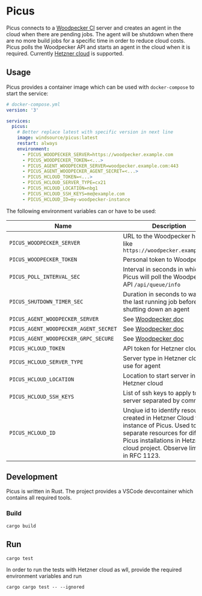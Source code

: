 # Picus

Picus connects to a [Woodpecker CI](https://woodpecker-ci.org) server and
creates an agent in the cloud when there are pending jobs. The
agent will be shutdown when there are no more build jobs for a specific time in
order to reduce cloud costs.
Picus polls the Woodpecker API and starts an agent in the cloud when it is
required. Currently [Hetzner cloud](https://www.hetzner.com/cloud) is supported.

## Usage

Picus provides a container image which can be used with `docker-compose` to
start the service:

```yml
# docker-compose.yml
version: '3'

services:
  picus:
    # Better replace latest with specific version in next line
    image: windsource/picus:latest
    restart: always
    environment:
      - PICUS_WOODPECKER_SERVER=https://woodpecker.example.com
      - PICUS_WOODPECKER_TOKEN=<...>
      - PICUS_AGENT_WOODPECKER_SERVER=woodpecker.example.com:443
      - PICUS_AGENT_WOODPECKER_AGENT_SECRET=<...>
      - PICUS_HCLOUD_TOKEN=<...>
      - PICUS_HCLOUD_SERVER_TYPE=cx21
      - PICUS_HCLOUD_LOCATION=nbg1
      - PICUS_HCLOUD_SSH_KEYS=me@example.com
      - PICUS_HCLOUD_ID=my-woodpecker-instance
```

The following environment variables can or have to be used:

Name | Description | Default
---- | ----------- | -------
`PICUS_WOODPECKER_SERVER` | URL to the Woodpecker host like `https://woodpecker.example.com` | -
`PICUS_WOODPECKER_TOKEN` | Personal token to Woodpecker | -
`PICUS_POLL_INTERVAL_SEC` | Interval in seconds in which Picus will poll the Woodpecker API `/api/queue/info` | 10
`PICUS_SHUTDOWN_TIMER_SEC` | Duration in seconds to wait after the last running job before shutting down an agent | 2700
`PICUS_AGENT_WOODPECKER_SERVER` | See [Woodpecker doc](https://woodpecker-ci.org/docs/administration/agent-config#woodpecker_server) | -
`PICUS_AGENT_WOODPECKER_AGENT_SECRET` | See [Woodpecker doc](https://woodpecker-ci.org/docs/administration/agent-config#woodpecker_agent_secret) | -
`PICUS_AGENT_WOODPECKER_GRPC_SECURE` | See [Woodpecker doc](https://woodpecker-ci.org/docs/administration/agent-config#woodpecker_grpc_secure) | `true`
`PICUS_HCLOUD_TOKEN` | API token for Hetzner cloud | -
`PICUS_HCLOUD_SERVER_TYPE` | Server type in Hetzner cloud to use for agent | `cx11`
`PICUS_HCLOUD_LOCATION` | Location to start server in Hetzner cloud | `nbg1`
`PICUS_HCLOUD_SSH_KEYS` | List of ssh keys to apply to the server separated by comma | -
`PICUS_HCLOUD_ID` | Unqiue id to identify resources created in Hetzner Cloud for this instance of Picus. Used to separate resources for different Picus installations in Hetzner cloud project. Observe limitation in RFC 1123.| `picus-test`

## Development

Picus is written in Rust. The project provides a VSCode devcontainer which
contains all required tools.

### Build

```shell
cargo build
```

## Run

```console
cargo test
```

In order to run the tests with Hetzner cloud as wll, provide the required
environment variables and run

```console
cargo cargo test -- --ignored
```

